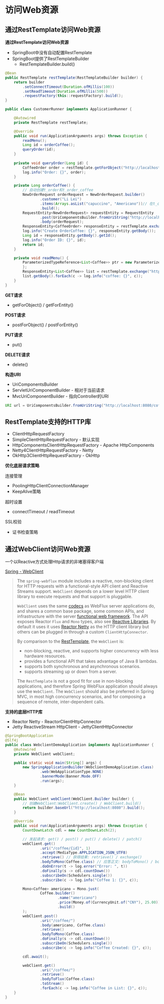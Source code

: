 # 访问Web资源

## 通过RestTemplate访问Web资源

**通过RestTemplate访问Web资源**

- SpringBoot中没有自动配置RestTemplate
- SpringBoot提供了RestTemplateBuilder
  - RestTemplateBuilder.build()

```java
@Bean
public RestTemplate restTemplate(RestTemplateBuilder builder) {
    return builder
        .setConnectTimeout(Duration.ofMillis(100))
        .setReadTimeout(Duration.ofMillis(500))
        .requestFactory(this::requestFactory).build();
}

public class CustomerRunner implements ApplicationRunner {

    @Autowired
    private RestTemplate restTemplate;

    @Override
    public void run(ApplicationArguments args) throws Exception {
        readMenu();
        Long id = orderCoffee();
        queryOrder(id);
    }
    
    private void queryOrder(Long id) {
        CoffeeOrder order = restTemplate.getForObject("http://localhost:8080/order/{id}", CoffeeOrder.class, id);
        log.info("Order: {}", order);
    }

    private Long orderCoffee() {
        // 自动创建t_order和t_order_coffee
        NewOrderRequest orderRequest = NewOrderRequest.builder()
                .customer("Li Lei")
                .items(Arrays.asList("capuccino", "Americano"))// 在t_coffee中存在
                .build();
        RequestEntity<NewOrderRequest> requestEntity = RequestEntity
                .post(UriComponentsBuilder.fromUriString("http://localhost:8080/order/").build().toUri())
                .body(orderRequest);
        ResponseEntity<CoffeeOrder> responseEntity = restTemplate.exchange(requestEntity, CoffeeOrder.class);
        log.info("Create OrderCoffee: {}", responseEntity.getBody());
        Long id = responseEntity.getBody().getId();
        log.info("Order ID: {}", id);
        return id;
    }

    private void readMenu() {
        ParameterizedTypeReference<List<Coffee>> ptr = new ParameterizedTypeReference<List<Coffee>>() {
        };
        ResponseEntity<List<Coffee>> list = restTemplate.exchange("http://localhost:8080/coffee/", HttpMethod.GET, null, ptr);
        list.getBody().forEach(c -> log.info("coffee: {}", c));
    }
}
```

**GET请求**

- getForObject() / getForEntity()

**POST请求**

- postForObject() / postForEntity()

**PUT请求**

- put()

**DELETE请求**

- delete()

**构造URI**

- UriComponentsBuilder
- ServletUriComponentBuilder - 相对于当前请求
- MvcUriComponentBuilder - 指向Controller的URI

```java
URI url = UriComponentsBuilder.fromUriString("http://localhost:8080/coffee/{id}").build(1);
```



## RestTemplate支持的HTTP库

- ClientHttpRequestFactory
- SimpleClientHttpRequestFactory - 默认实现
- HttpComponentsClientHttpRequestFactory - Apache HttpComponents
- Netty4ClientHttpRequestFactory - Netty
- OkHttp3ClientHttpRequestFactory - OkHttp

**优化底层请求策略**

连接管理

- PoolingHttpClientConnectionManager
- KeepAlive策略

超时设置

- connectTimeout / readTimeout

SSL校验

- 证书检查策略

## 通过WebClient访问Web资源

一个以Reactive方式处理Http请求的非堵塞得客户端

[Spring - WebClient](https://docs.spring.io/spring/docs/5.0.9.RELEASE/spring-framework-reference/web-reactive.html#webflux-client)

> The `spring-webflux` module includes a reactive, non-blocking client for HTTP requests with a functional-style API client and Reactive Streams support. `WebClient` depends on a lower level HTTP client library to execute requests and that support is pluggable.
>
> `WebClient` uses the same [codecs](https://docs.spring.io/spring/docs/5.0.9.RELEASE/spring-framework-reference/web-reactive.html#webflux-codecs) as WebFlux server applications do, and shares a common base package, some common APIs, and infrastructure with the server [functional web framework](https://docs.spring.io/spring/docs/5.0.9.RELEASE/spring-framework-reference/web-reactive.html#webflux-fn). The API exposes Reactor `Flux` and `Mono` types, also see [Reactive Libraries](https://docs.spring.io/spring/docs/5.0.9.RELEASE/spring-framework-reference/web-reactive.html#webflux-reactive-libraries). By default it uses it uses [Reactor Netty](https://github.com/reactor/reactor-netty) as the HTTP client library but others can be plugged in through a custom `ClientHttpConnector`.
>
> By comparison to the [RestTemplate](https://docs.spring.io/spring/docs/5.0.9.RELEASE/spring-framework-reference/integration.html#rest-resttemplate), the `WebClient` is:
>
> - non-blocking, reactive, and supports higher concurrency with less hardware resources.
> - provides a functional API that takes advantage of Java 8 lambdas.
> - supports both synchronous and asynchronous scenarios.
> - supports streaming up or down from a server.
>
> The `RestTemplate` is not a good fit for use in non-blocking applications, and therefore Spring WebFlux application should always use the `WebClient`. The `WebClient` should also be preferred in Spring MVC, in most high concurrency scenarios, and for composing a sequence of remote, inter-dependent calls.

**支持的底层HTTP库**

- Reactor Netty - ReactorClientHttpConnector
- Jetty ReactiveStream HttpClient  - JettyClientHttpConnector

```java
@SpringBootApplication
@Slf4j
public class WebclientDemoApplication implements ApplicationRunner {
	@Autowired
	private WebClient webClient;

	public static void main(String[] args) {
		new SpringApplicationBuilder(WebclientDemoApplication.class)
				.web(WebApplicationType.NONE)
				.bannerMode(Banner.Mode.OFF)
				.run(args);
	}

	@Bean
	public WebClient webClient(WebClient.Builder builder) {
        // 创建WebClient:WebClient.create() / WebClient.build()
		return builder.baseUrl("http://localhost:8080").build();
	}

	@Override
	public void run(ApplicationArguments args) throws Exception {
		CountDownLatch cdl = new CountDownLatch(2);

        // 发起请求: get() / post() / put() / delete() / patch()
		webClient.get()
				.uri("/coffee/{id}", 1)
				.accept(MediaType.APPLICATION_JSON_UTF8)
				.retrieve() // 获得结果: retrieve() / exchange()
				.bodyToMono(Coffee.class) // 应答正文: bodyToMono() / bodyToFlux()
				.doOnError(t -> log.error("Error: ", t))
				.doFinally(s -> cdl.countDown())
				.subscribeOn(Schedulers.single())
				.subscribe(c -> log.info("Coffee 1: {}", c));

		Mono<Coffee> americano = Mono.just(
				Coffee.builder()
						.name("americano")
						.price(Money.of(CurrencyUnit.of("CNY"), 25.00))
						.build()
		);
		webClient.post()
				.uri("/coffee/")
				.body(americano, Coffee.class)
				.retrieve()
				.bodyToMono(Coffee.class)
				.doFinally(s -> cdl.countDown())
				.subscribeOn(Schedulers.single())
				.subscribe(c -> log.info("Coffee Created: {}", c));

		cdl.await();

		webClient.get()
				.uri("/coffee/")
				.retrieve()
				.bodyToFlux(Coffee.class)
				.toStream()
				.forEach(c -> log.info("Coffee in List: {}", c));
	}
}
```























